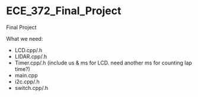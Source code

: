 # ECE_372_Final_Project
Final Project



What we need:
- LCD.cpp/.h
- LIDAR.cpp/.h
- Timer.cpp/.h (include us & ms for LCD. need another ms for counting lap time?)
- main.cpp
- i2c.cpp/.h
- switch.cpp/.h

